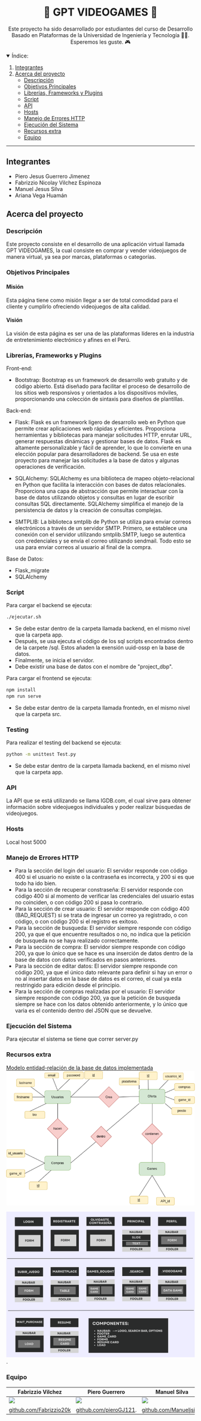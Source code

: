 <a name="readme-top"></a>

<div align="center">
  <a href="https://github.com/Fabrizzio20k/Proyecto_DBP">
  </a>
  <h1>👾 GPT VIDEOGAMES 👾</h1>
  
  <p>
  Este proyecto ha sido desarrollado por estudiantes del curso de Desarrollo Basado en Plataformas
de la Universidad de Ingeniería y Tecnología 💙🤍. Esperemos les guste. 🎮
    
  </p>
</div>

<details open>
  <summary>Índice:</summary>
  <ol>
    <li><a href="#integrantes">
      Integrantes
    </a></li>
    <li><a href="#acerca-del-proyecto">
      Acerca del proyecto
      <ul>
        <li><a href="#descripción">Descripción</a></li>
        <li><a href="#objetivos-principales">Objetivos Principales</a></li>
        <li><a href="#librerías-framworks-y-plugins">Librerías, Frameworks y Plugins</a></li>
        <li><a href="#script">Script</a></li>
        <li><a href="#api">API</a></li>
        <li><a href="#hosts">Hosts</a></li>
        <li><a href="#manejo-de-errores-http">Manejo de Errores HTTP</a></li>
        <li><a href="#ejecución-del-sistema">Ejecución del Sistema</a></li>
        <li><a href="#recursos-extra">Recursos extra</a></li>
        <li><a href="#equipo">Equipo</a></li>
      </ul>
    </a></li>
  </ol>
</details>

---

## Integrantes

- Piero Jesus Guerrero Jimenez
- Fabrizzio Nicolay Vilchez Espinoza
- Manuel Jesus Silva
- Ariana Vega Huamán

## Acerca del proyecto

### Descripción

Este proyecto consiste en el desarrollo de una aplicación virtual llamada GPT VIDEOGAMES,
la cual consiste en comprar y vender videojuegos de manera virtual, ya sea por marcas, plataformas o categorías.

### Objetivos Principales

#### Misión

Esta página tiene como misión llegar a ser de total comodidad para el cliente y cumplirlo ofreciendo videojuegos de alta calidad.

#### Visión

La visión de esta página es ser una de las plataformas líderes en la industria de entretenimiento electrónico y afines en el Perú.

### Librerías, Frameworks y Plugins

Front-end:

- Bootstrap: Bootstrap es un framework de desarrollo web gratuito y de código abierto. Está diseñado para facilitar el proceso de desarrollo de los sitios web responsivos y orientados a los dispositivos móviles, proporcionando una colección de sintaxis para diseños de plantillas.

Back-end:

- Flask: Flask es un framework ligero de desarrollo web en Python que permite crear aplicaciones web rápidas y eficientes. Proporciona herramientas y bibliotecas para manejar solicitudes HTTP, enrutar URL, generar respuestas dinámicas y gestionar bases de datos. Flask es altamente personalizable y fácil de aprender, lo que lo convierte en una elección popular para desarrolladores de backend. Se usa en este proyecto para manejar las solicitudes a la base de datos y algunas operaciones de verificación.

- SQLAlchemy: SQLAlchemy es una biblioteca de mapeo objeto-relacional en Python que facilita la interacción con bases de datos relacionales. Proporciona una capa de abstracción que permite interactuar con la base de datos utilizando objetos y consultas en lugar de escribir consultas SQL directamente. SQLAlchemy simplifica el manejo de la persistencia de datos y la creación de consultas complejas.
- SMTPLIB: La biblioteca smtplib de Python se utiliza para enviar correos electrónicos a través de un servidor SMTP. Primero, se establece una conexión con el servidor utilizando smtplib.SMTP, luego se autentica con credenciales y se envía el correo utilizando sendmail. Todo esto se usa para enviar correos al usuario al final de la compra.

Base de Datos:

- Flask_migrate
- SQLAlchemy

### Script

Para cargar el backend se ejecuta:

```sh
./ejecutar.sh
```

- Se debe estar dentro de la carpeta llamada backend, en el mismo nivel que la carpeta app.
- Después, se usa ejecuta el código de los sql scripts encontrados dentro de la carpete /sql. Estos añaden la exensión uuid-ossp en la base de datos.
- Finalmente, se inicia el servidor.
- Debe existir una base de datos con el nombre de "project_dbp".

Para cargar el frontend se ejecuta:

```sh
npm install
npm run serve
```

- Se debe estar dentro de la carpeta llamada frontedn, en el mismo nivel que la carpeta src.

### Testing

Para realizar el testing del backend se ejecuta:

```sh
python -m unittest Test.py
```

- Se debe estar dentro de la carpeta llamada backend, en el mismo nivel que la carpeta app.

### API

La API que se está utilizando se llama IGDB.com, el cual sirve para obtener información sobre videojuegos individuales y poder realizar búsquedas de videojuegos.

### Hosts

Local host 5000

### Manejo de Errores HTTP

- Para la sección del login del usuario:
  El servidor responde con código 400 si el usuario no existe o la contraseña es incorrecta, y 200 si es que todo ha ido bien.
- Para la sección de recuperar constraseña:
  El servidor responde con código 400 si al momento de verificar las credenciales del usuario estas no coinciden, o con código 200 si pasa lo contrario.
- Para la sección de crear usuario:
  El servidor responde con código 400 (BAD_REQUEST) si se trata de ingresar un correo ya registrado, o con código, o con código 200 si el registro es exitoso.
- Para la sección de busqueda:
  El servidor siempre responde con código 200, ya que el que encuentre resultados o no, no indica que la petición de busqueda no se haya realizado correctamente.
- Para la sección de compra:
  El servidor siempre responde con código 200, ya que lo único que se hace es una inserción de datos dentro de la base de datos con datos verificados en pasos anteriores.
- Para la sección de editar datos:
  El servidor siempre responde con código 200, ya que el único dato relevante para definir si hay un error o no al insertar datos en la base de datos es el correo, el cual ya esta restringido para edición desde el principio.
- Para la sección de compras realizadas por el usuario:
  El servidor siempre responde con código 200, ya que la petición de busqueda siempre se hace con los datos obtenido anteriormente, y lo único que varia es el contenido dentro del JSON que se devuelve.

### Ejecución del Sistema

Para ejecutar el sistema se tiene que correr server.py

### Recursos extra

[Modelo entidad-relación de la base de datos implementada](extra/Diagrama.png)
![diagrama de clases](https://github.com/Fabrizzio20k/Proyecto_DBP/blob/main/extra/Diagrama.png?raw=true)

![Diseño Básico de la Página](https://github.com/Fabrizzio20k/Proyecto_DBP/blob/main/extra/Dise%C3%B1o%20B%C3%A1sico%20de%20la%20P%C3%A1gina.png).



### Equipo 

|    Fabrizzio Vilchez    |    Piero Guerrero    |    Manuel Silva    |    Ariana Vega    |
| ----------- | ----------- | ----------- | ----------- |
| ![](https://avatars.githubusercontent.com/u/115495332?v=4) | ![](https://avatars.githubusercontent.com/u/102132128?s=400&v=4) | ![](https://avatars.githubusercontent.com/u/78549698?v=4) | ![](https://avatars.githubusercontent.com/u/88595171?v=4) |
| [github.com/Fabrizzio20k](https://github.com/Fabrizzio20k) | [github.com/pieroGJ121](https://github.com/JLeandroJM). | [github.com/Manueljsilva](https://github.com/Manueljsilva) | [github.com/ArianaVega](https://github.com/ArianaVega)  |

